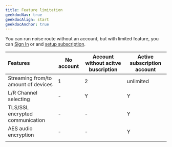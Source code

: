 ```yaml
---
title: Feature limitation
geekdocNav: true
geekdocAlign: start
geekdocAnchor: true
---
```


You can run noise route without an account, but with limited feature, you can [Sign In](https://noiseroute.com/signin) or and [setup subscription](../payments#subscription).

| Features                            | No account | Account without acitve buscription | Active subscription account |
| :---------------------------------- | ---------- | ---------------------------------- | --------------------------- |
| Streaming from/to amount of devices | 1          | 2                                  | unlimited                   |
| L/R Channel selecting               | -          | Y                                  | Y                           |
| TLS/SSL encrypted communication     | -          | -                                  | Y                           |
| AES audio encryption                | -          | -                                  | Y                           |
|                                     |            |                                    |                             |


